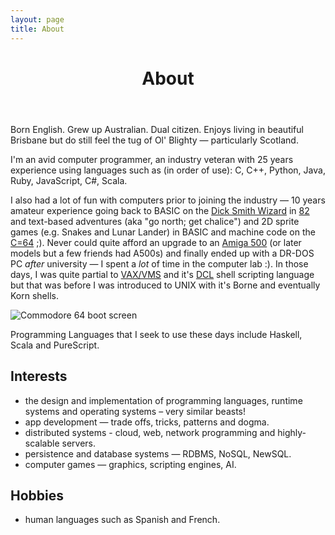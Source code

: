 ```yaml
---
layout: page
title: About
---
```


<header class="page-header">
  <h1>About</h1>
</header>

Born English. Grew up Australian. Dual citizen. Enjoys living in beautiful Brisbane but do still feel the tug of Ol' Blighty — particularly Scotland.

I'm an avid computer programmer, an industry veteran with 25 years experience using languages such as (in order of use): C, C++, Python, Java, Ruby, JavaScript, C#, Scala.

I also had a lot of fun with computers prior to joining the industry — 10 years
amateur experience going back to BASIC on the [Dick Smith Wizard](http://ultimateconsoledatabase.com/others/dick_smith_wizzard.htm) in [82](http://www.youtube.com/watch?v=JbCr15KkBxY) and text-based adventures (aka "go north; get chalice") and 2D sprite games (e.g. Snakes and Lunar Lander) in BASIC and machine code on the [C=64](http://en.wikipedia.org/wiki/Commodore_64) ;). Never could quite afford an upgrade to an [Amiga 500](http://en.wikipedia.org/wiki/Amiga_500) (or later models but a few friends had A500s) and finally ended up with a DR-DOS PC _after_ university — I spent a _lot_ of time in the computer lab :). In those days, I was quite partial to [VAX/VMS](http://en.wikipedia.org/wiki/OpenVMS) and it's [DCL](http://en.wikipedia.org/wiki/DIGITAL_Command_Language) shell scripting language but that was before I was introduced to UNIX with it's Borne and eventually Korn shells.

![Commodore 64 boot screen](http://upload.wikimedia.org/wikipedia/commons/4/48/C64_startup_animiert.gif)

Programming Languages that I seek to use these days include Haskell, Scala and PureScript.


## Interests

  - the design and implementation of programming languages, runtime systems and operating systems – very similar beasts!
  - app development — trade offs, tricks, patterns and dogma.
  - distributed systems - cloud, web, network programming and highly-scalable servers.
  - persistence and database systems — RDBMS, NoSQL, NewSQL.
  - computer games — graphics, scripting engines, AI.


## Hobbies

  - human languages such as Spanish and French.

